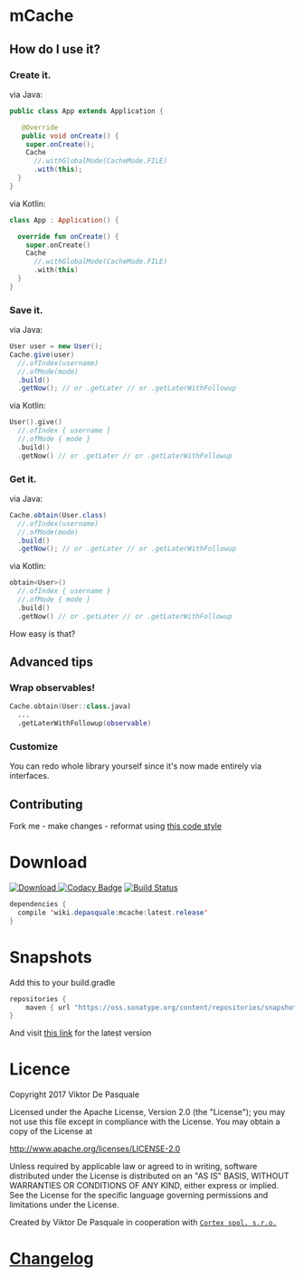 # mCache

## How do I use it?

### Create it.

via Java:
```java
public class App extends Application {

   @Override
   public void onCreate() {
    super.onCreate();
    Cache
      //.withGlobalMode(CacheMode.FILE)
      .with(this);
  }
}
```
via Kotlin:
```kotlin
class App : Application() {

  override fun onCreate() {
    super.onCreate()
    Cache
      //.withGlobalMode(CacheMode.FILE)
      .with(this)
  }
}
```

### Save it.

via Java:
```java
User user = new User();
Cache.give(user)
  //.ofIndex(username)
  //.ofMode(mode)
  .build()
  .getNow(); // or .getLater // or .getLaterWithFollowup
```
via Kotlin:
```kotlin
User().give()
  //.ofIndex { username }
  //.ofMode { mode }
  .build()
  .getNow() // or .getLater // or .getLaterWithFollowup
```

### Get it.

via Java:
```java
Cache.obtain(User.class)
  //.ofIndex(username)
  //.ofMode(mode)
  .build()
  .getNow(); // or .getLater // or .getLaterWithFollowup
```
via Kotlin:
```kotlin
obtain<User>()
  //.ofIndex { username }
  //.ofMode { mode }
  .build()
  .getNow() // or .getLater // or .getLaterWithFollowup
```

How easy is that?

## Advanced tips

### Wrap observables!

```kotlin
Cache.obtain(User::class.java)
  ...
  .getLaterWithFollowup(observable)
```

### Customize

You can redo whole library yourself since it's now made entirely via interfaces.

## Contributing

Fork me - make changes - reformat using [this code style](https://github.com/diareuse/contributing/blob/master/ImprovedGoogleStyle.xml)

# Download

[ ![Download](https://api.bintray.com/packages/diareuse/libs/mcache/images/download.svg) ](https://bintray.com/diareuse/libs/mcache/_latestVersion)
[![Codacy Badge](https://api.codacy.com/project/badge/Grade/7da687a708864da88736611c1433f3e0)](https://www.codacy.com/app/diareuse/mCache?utm_source=github.com&utm_medium=referral&utm_content=diareuse/mCache&utm_campaign=badger)
[![Build Status](https://travis-ci.org/diareuse/mCache.svg?branch=master)](https://travis-ci.org/diareuse/mCache)

```java
dependencies {
  compile 'wiki.depasquale:mcache:latest.release'
}
```

# Snapshots

Add this to your build.gradle

```java
repositories {
    maven { url "https://oss.sonatype.org/content/repositories/snapshots" }
}
```

And visit [this link](https://oss.sonatype.org/content/repositories/snapshots/wiki/depasquale/mcache/) for the latest version

# Licence

Copyright 2017 Viktor De Pasquale

Licensed under the Apache License, Version 2.0 (the "License");
you may not use this file except in compliance with the License.
You may obtain a copy of the License at

http://www.apache.org/licenses/LICENSE-2.0

Unless required by applicable law or agreed to in writing, software
distributed under the License is distributed on an "AS IS" BASIS,
WITHOUT WARRANTIES OR CONDITIONS OF ANY KIND, either express or implied.
See the License for the specific language governing permissions and
limitations under the License.

Created by Viktor De Pasquale in cooperation with [`Cortex spol. s.r.o.`](https://www.cortex.cz/)

# [Changelog](https://github.com/diareuse/mCache/blob/master/CHANGELOG.md)
